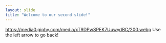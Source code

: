 ```yaml
---
layout: slide
title: "Welcome to our second slide!"
---
```

https://media0.giphy.com/media/xT9DPwSPEK7UuwydBC/200.webp
Use the left arrow to go back!
